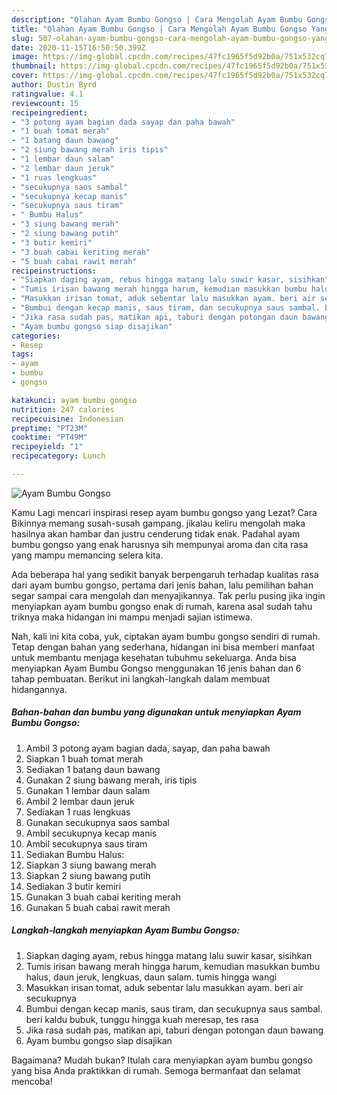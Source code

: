 ```yaml
---
description: "Olahan Ayam Bumbu Gongso | Cara Mengolah Ayam Bumbu Gongso Yang Enak dan Simpel"
title: "Olahan Ayam Bumbu Gongso | Cara Mengolah Ayam Bumbu Gongso Yang Enak dan Simpel"
slug: 507-olahan-ayam-bumbu-gongso-cara-mengolah-ayam-bumbu-gongso-yang-enak-dan-simpel
date: 2020-11-15T16:50:50.399Z
image: https://img-global.cpcdn.com/recipes/47fc1965f5d92b0a/751x532cq70/ayam-bumbu-gongso-foto-resep-utama.jpg
thumbnail: https://img-global.cpcdn.com/recipes/47fc1965f5d92b0a/751x532cq70/ayam-bumbu-gongso-foto-resep-utama.jpg
cover: https://img-global.cpcdn.com/recipes/47fc1965f5d92b0a/751x532cq70/ayam-bumbu-gongso-foto-resep-utama.jpg
author: Dustin Byrd
ratingvalue: 4.1
reviewcount: 15
recipeingredient:
- "3 potong ayam bagian dada sayap dan paha bawah"
- "1 buah tomat merah"
- "1 batang daun bawang"
- "2 siung bawang merah iris tipis"
- "1 lembar daun salam"
- "2 lembar daun jeruk"
- "1 ruas lengkuas"
- "secukupnya saos sambal"
- "secukupnya kecap manis"
- "secukupnya saus tiram"
- " Bumbu Halus"
- "3 siung bawang merah"
- "2 siung bawang putih"
- "3 butir kemiri"
- "3 buah cabai keriting merah"
- "5 buah cabai rawit merah"
recipeinstructions:
- "Siapkan daging ayam, rebus hingga matang lalu suwir kasar, sisihkan"
- "Tumis irisan bawang merah hingga harum, kemudian masukkan bumbu halus, daun jeruk, lengkuas, daun salam. tumis hingga wangi"
- "Masukkan irisan tomat, aduk sebentar lalu masukkan ayam. beri air secukupnya"
- "Bumbui dengan kecap manis, saus tiram, dan secukupnya saus sambal. beri kaldu bubuk, tunggu hingga kuah meresap, tes rasa"
- "Jika rasa sudah pas, matikan api, taburi dengan potongan daun bawang"
- "Ayam bumbu gongso siap disajikan"
categories:
- Resep
tags:
- ayam
- bumbu
- gongso

katakunci: ayam bumbu gongso 
nutrition: 247 calories
recipecuisine: Indonesian
preptime: "PT23M"
cooktime: "PT49M"
recipeyield: "1"
recipecategory: Lunch

---
```



![Ayam Bumbu Gongso](https://img-global.cpcdn.com/recipes/47fc1965f5d92b0a/751x532cq70/ayam-bumbu-gongso-foto-resep-utama.jpg)

Kamu Lagi mencari inspirasi resep ayam bumbu gongso yang Lezat? Cara Bikinnya memang susah-susah gampang. jikalau keliru mengolah maka hasilnya akan hambar dan justru cenderung tidak enak. Padahal ayam bumbu gongso yang enak harusnya sih mempunyai aroma dan cita rasa yang mampu memancing selera kita.



Ada beberapa hal yang sedikit banyak berpengaruh terhadap kualitas rasa dari ayam bumbu gongso, pertama dari jenis bahan, lalu pemilihan bahan segar sampai cara mengolah dan menyajikannya. Tak perlu pusing jika ingin menyiapkan ayam bumbu gongso enak di rumah, karena asal sudah tahu triknya maka hidangan ini mampu menjadi sajian istimewa.


Nah, kali ini kita coba, yuk, ciptakan ayam bumbu gongso sendiri di rumah. Tetap dengan bahan yang sederhana, hidangan ini bisa memberi manfaat untuk membantu menjaga kesehatan tubuhmu sekeluarga. Anda bisa menyiapkan Ayam Bumbu Gongso menggunakan 16 jenis bahan dan 6 tahap pembuatan. Berikut ini langkah-langkah dalam membuat hidangannya.

<!--inarticleads1-->

##### Bahan-bahan dan bumbu yang digunakan untuk menyiapkan Ayam Bumbu Gongso:

1. Ambil 3 potong ayam bagian dada, sayap, dan paha bawah
1. Siapkan 1 buah tomat merah
1. Sediakan 1 batang daun bawang
1. Gunakan 2 siung bawang merah, iris tipis
1. Gunakan 1 lembar daun salam
1. Ambil 2 lembar daun jeruk
1. Sediakan 1 ruas lengkuas
1. Gunakan secukupnya saos sambal
1. Ambil secukupnya kecap manis
1. Ambil secukupnya saus tiram
1. Sediakan  Bumbu Halus:
1. Siapkan 3 siung bawang merah
1. Siapkan 2 siung bawang putih
1. Sediakan 3 butir kemiri
1. Gunakan 3 buah cabai keriting merah
1. Gunakan 5 buah cabai rawit merah




<!--inarticleads2-->

##### Langkah-langkah menyiapkan Ayam Bumbu Gongso:

1. Siapkan daging ayam, rebus hingga matang lalu suwir kasar, sisihkan
1. Tumis irisan bawang merah hingga harum, kemudian masukkan bumbu halus, daun jeruk, lengkuas, daun salam. tumis hingga wangi
1. Masukkan irisan tomat, aduk sebentar lalu masukkan ayam. beri air secukupnya
1. Bumbui dengan kecap manis, saus tiram, dan secukupnya saus sambal. beri kaldu bubuk, tunggu hingga kuah meresap, tes rasa
1. Jika rasa sudah pas, matikan api, taburi dengan potongan daun bawang
1. Ayam bumbu gongso siap disajikan




Bagaimana? Mudah bukan? Itulah cara menyiapkan ayam bumbu gongso yang bisa Anda praktikkan di rumah. Semoga bermanfaat dan selamat mencoba!
